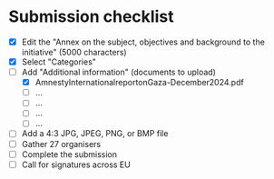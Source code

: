 # Submission checklist

- [x] Edit the "Annex on the subject, objectives and background to the initiative" (5000 characters)
- [x] Select "Categories"
- [ ] Add "Additional information" (documents to upload)
  - [x] AmnestyInternationalreportonGaza-December2024.pdf
  - [ ] ...
  - [ ] ...
  - [ ] ...
  - [ ] ...
- [ ] Add a 4:3 JPG, JPEG, PNG, or BMP file
- [ ] Gather 27 organisers
- [ ] Complete the submission
- [ ] Call for signatures across EU